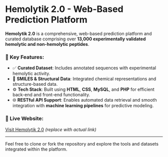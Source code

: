 # Hemolytik 2.0 - Web-Based Prediction Platform

**Hemolytik 2.0** is a comprehensive, web-based prediction platform and curated database comprising over **13,000 experimentally validated hemolytic and non-hemolytic peptides**.

### 🔬 Key Features:
- ✅ **Curated Dataset**: Includes annotated sequences with experimental hemolytic activity.
- 💠 **SMILES & Structural Data**: Integrated chemical representations and structure-based data.
- ⚙️ **Tech Stack**: Built using **HTML**, **CSS**, **MySQL**, and **PHP** for efficient back-end and front-end functionality.
- 🌐 **RESTful API Support**: Enables automated data retrieval and smooth integration with **machine learning pipelines** for predictive modeling.

### 🔗 Live Website:
[Visit Hemolytik 2.0](https://webs.iiitd.edu.in/raghava/hemolytik2/) *(replace with actual link)*

---

Feel free to clone or fork the repository and explore the tools and datasets integrated within the platform.
